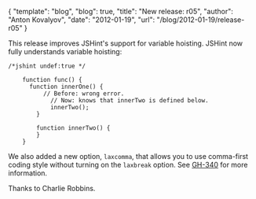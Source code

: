 {
  "template": "blog",
  "blog": true,
  "title": "New release: r05",
  "author": "Anton Kovalyov",
  "date": "2012-01-19",
  "url": "/blog/2012-01-19/release-r05"
}

This release improves JSHint's support for variable hoisting. JSHint
now fully understands variable hoisting:

    /*jshint undef:true */

        function func() {
          function innerOne() {
              // Before: wrong error.
                // Now: knows that innerTwo is defined below.
                innerTwo();
            }

            function innerTwo() {
            }
        }

We also added a new option, `laxcomma`, that allows you to use
comma-first coding style without turning on the `laxbreak` option. See
[GH-340](https://github.com/jshint/jshint/pull/340) for more information.

Thanks to Charlie Robbins.

